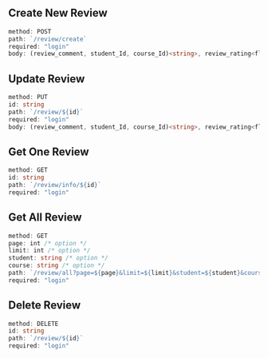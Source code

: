 ## **Create New Review**

```ts
method: POST
path: `/review/create`
required: "login"
body: (review_comment, student_Id, course_Id)<string>, review_rating<float>
```

## **Update Review**

```ts
method: PUT
id: string
path: `/review/${id}`
required: "login"
body: (review_comment, student_Id, course_Id)<string>, review_rating<float>
```

## **Get One Review**

```ts
method: GET
id: string
path: `/review/info/${id}`
required: "login"
```

## **Get All Review**

```ts
method: GET
page: int /* option */
limit: int /* option */
student: string /* option */
course: string /* option */
path: `/review/all?page=${page}&limit=${limit}&student=${student}&course=${course}`
required: "login"
```

## **Delete Review**

```ts
method: DELETE
id: string
path: `/review/${id}`
required: "login"
```